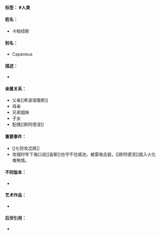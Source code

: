 #### 标签： #人类
#### 姓名：
- 卡帕纽斯
#### 别名：
- Capaneus
#### 描述：
- 
#### 亲属关系：
- 父亲[[希波诺俄斯]]
- 母亲
- 兄弟姐妹
- 子女
- 配偶[[欧阿德涅]]
#### 重要事件：
- [[七将攻忒拜]]
- 攻城时夸下海口说[[宙斯]]也守不住城池，被雷电击毙，[[欧阿德涅]]跳入火化堆殉情。
#### 不同版本：
- 
#### 艺术作品：
- 
#### 后世引用：
- 
